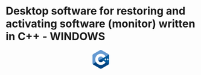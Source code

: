 # Desktop software for restoring and activating software (monitor) written in C++ - WINDOWS
 
<p align="center">
  <img src="ISO_C++_Logo.svg.png" height="50">
</p>